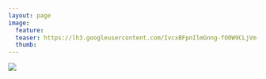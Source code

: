 ```yaml
---
layout: page
image:
  feature:
  teaser: https://lh3.googleusercontent.com/IvcxBFpnIlmGnng-fO0W9CLjVm-F3WrQ5imjJbk928I=w245
  thumb:
---
```


![](https://lh3.googleusercontent.com/UW_xPpROv9ij1c9ivWdtq64lZUjQ1ADCo9Vo6C3Pr58=w800)
